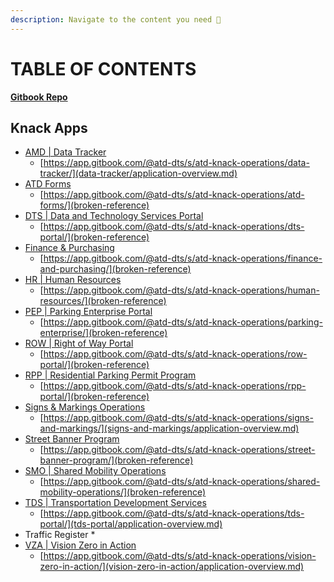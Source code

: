 ```yaml
---
description: Navigate to the content you need 🛒
---
```


# TABLE OF CONTENTS

****[**Gitbook Repo**](https://github.com/cityofaustin/atd-knack/tree/master/gitbook)****

## Knack Apps

* [AMD | Data Tracker](https://atd-dts.gitbook.io/atd-knack-operations/data-tracker/application-overview)
  * [https://app.gitbook.com/@atd-dts/s/atd-knack-operations/data-tracker/](data-tracker/application-overview.md)
* [ATD Forms](https://atd-dts.gitbook.io/atd-knack-operations/atd-forms/application-overview)
  * [https://app.gitbook.com/@atd-dts/s/atd-knack-operations/atd-forms/](broken-reference) &#x20;
* [DTS | Data and Technology Services Portal](https://atd-dts.gitbook.io/atd-knack-operations/dts-portal/application-overview)
  * [https://app.gitbook.com/@atd-dts/s/atd-knack-operations/dts-portal/](broken-reference)
* [Finance & Purchasing](https://atd-dts.gitbook.io/atd-knack-operations/finance-and-purchasing/application-overview)
  * [https://app.gitbook.com/@atd-dts/s/atd-knack-operations/finance-and-purchasing/](broken-reference)
* [HR | Human Resources](https://atd-dts.gitbook.io/atd-knack-operations/human-resources/application-overview)
  * [https://app.gitbook.com/@atd-dts/s/atd-knack-operations/human-resources/](broken-reference)
* [PEP | Parking Enterprise Portal](https://atd-dts.gitbook.io/atd-knack-operations/parking-enterprise/application-overview)
  * [https://app.gitbook.com/@atd-dts/s/atd-knack-operations/parking-enterprise/](broken-reference)
* [ROW | Right of Way Portal](https://atd-dts.gitbook.io/atd-knack-operations/row-portal/application-overview)
  * [https://app.gitbook.com/@atd-dts/s/atd-knack-operations/row-portal/](broken-reference)
* [RPP | Residential Parking Permit Program](https://atd-dts.gitbook.io/atd-knack-operations/rpp-portal/application-overview)
  * [https://app.gitbook.com/@atd-dts/s/atd-knack-operations/rpp-portal/](broken-reference)
* [Signs & Markings Operations](https://atd-dts.gitbook.io/atd-knack-operations/signs-and-markings/application-overview)
  * [https://app.gitbook.com/@atd-dts/s/atd-knack-operations/signs-and-markings/](signs-and-markings/application-overview.md)
* [Street Banner Program](https://atd-dts.gitbook.io/atd-knack-operations/street-banner-program/application-overview)
  * [https://app.gitbook.com/@atd-dts/s/atd-knack-operations/street-banner-program/](broken-reference)
* [SMO | Shared Mobility Operations](https://atd-dts.gitbook.io/atd-knack-operations/shared-mobility-operations/application-overview)
  * [https://app.gitbook.com/@atd-dts/s/atd-knack-operations/shared-mobility-operations/](broken-reference)
* [TDS | Transportation Development Services](https://atd-dts.gitbook.io/atd-knack-operations/tds-portal/application-overview)
  * [https://app.gitbook.com/@atd-dts/s/atd-knack-operations/tds-portal/](tds-portal/application-overview.md)
* Traffic Register&#x20;
  *
* [VZA | Vision Zero in Action](https://atd-dts.gitbook.io/atd-knack-operations/vision-zero-in-action/application-overview)
  * [https://app.gitbook.com/@atd-dts/s/atd-knack-operations/vision-zero-in-action/](vision-zero-in-action/application-overview.md)
